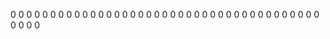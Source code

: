 0              0       0 0 0 0 0 0 0 0
0  0       0   0       0
0    0   0     0       0
0      0       0       0     0 0 0 0 0
0              0       0             0
0              0       0 0 0 0 0 0 0 0 
